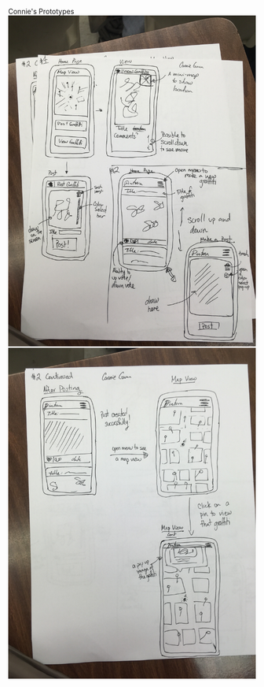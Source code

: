 
Connie's Prototypes
![alt tag](images/prototypesConnie1.JPG)
![alt tag](images/PrototypesConnie2.JPG)
